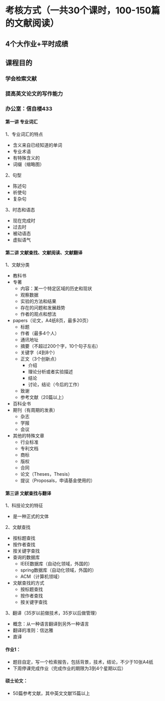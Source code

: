 # 考核方式（一共30个课时，100-150篇的文献阅读）
## 4个大作业+平时成绩
## 课程目的
### 学会检索文献
### 提高英文论文的写作能力
### 办公室：信自楼433

#### 第一讲 专业词汇

1、专业词汇的特点

- 含义来自已经知道的单词
- 专业术语
- 有特殊含义的
- 词缀（缩略图）

2、句型

- 陈述句
- 祈使句
- 复杂句

3、时态和语态
- 现在完成时
- 过去时
- 被动语态
- 虚拟语气

#### 第二讲 文献查找、文献阅读、文献翻译

1、文献分类

- 教科书
- 专著
  - 内容：某一个特定区域的历史和现状
  - 观察数据
  - 实验的方法和结果
  - 存在的问题和发展趋势
  - 作者的观点和想法
- papers（论文，A4纸8页，最多20页）
  - 标题
  - 作者（最多4个人）
  - 通讯地址
  - 摘要（不超过200个字，10个句子左右）
  - 关键字（4到8个）
  - 正文（3个创新点）
    - 介绍
    - 理论分析或者实验描述
    - 结论
    - 讨论，结论（今后的工作）
  - 致谢
  - 参考文献（20篇以上）
- 百科全书
- 期刊（有周期的发表）
  - 杂志
  - 学报
  - 会议
- 其他的特殊文章
  - 行业标准
  - 专利文档
  - 商标
  - 版权
  - 合同
  - 论文（Theses，Thesis）
  - 提议（Proposals，申请基金使用的）
  
#### 第三讲 文献查找与翻译
1、科技论文的特征

- 是一种正式的文体

2、文献查找

- 按标题查找
- 按作者查找
- 按关键字查找
- 查询的数据库
  - IEEE数据库（自动化领域，外国的）
  - spring数据库（自动化领域，外国的）
  - ACM（计算机领域）
- 文献查找的方式
  - 按标题查找
  - 按作者查找
  - 按关键字查找
  
3、翻译（35岁以前做技术，35岁以后做管理）

- 概念：从一种语言翻译到另外一种语言
- 翻译的准则：信达雅
- 直译
#### 作业1：
- 题目自定，写一个检索报告，包括背景，技术，结论，不少于10张A4纸
- 下周停课完成作业（完成作业的期限为3到4个星期以后）
#### 硕士论文：
- 50篇参考文献，其中英文文献15篇以上


